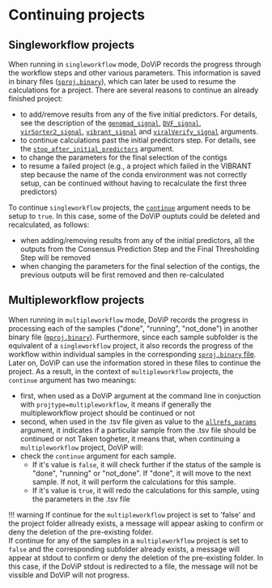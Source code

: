 # Continuing projects

## Singleworkflow projects
When running in `singleworkflow` mode, DoViP records the progress through the workflow steps and other various parameters. This information is saved in binary files ([`sproj.binary`](dovip_projects.md#singleworkflow-projects)), which can later be used to resume the calculations for a project. 
There are several reasons to continue an already finished project:
  * to add/remove results from any of the five initial predictors. For details, see the description of the [`genomad_signal`](Running_singleworkflow_params.md#genomad_signal), [`DVF_signal`](Running_singleworkflow_params.md#DVF_signal), [`virSorter2_signal`](Running_singleworkflow_params.md#virSorter2_signal), [`vibrant_signal`](Running_singleworkflow_params.md#vibrant_signal) and [`viralVerify_signal`](Running_singleworkflow_params.md#viralVerify_signal) arguments.
  * to continue calculations past the initial predictors step. For details, see the [`stop_after_initial_predictors`](Running_singleworkflow_params.md#stop_after_initial_predictors) argument.
  * to change the parameters for the final selection of the contigs
  * to resume a failed project (e.g., a project which failed in the VIBRANT step because the name of the conda environment was not correctly setup, can be continued without having to recalculate the first three predictors)

To continue `singleworkflow` projects, the [`continue`](Running_singleworkflow_params.md#continue) argument needs to be setup to `true`. In this case, some of the DoViP ouptuts could be deleted and recalculated, as follows:
  * when adding/removing results from any of the initial predictors, all the outputs from the Consensus Prediction Step and the Final Thresholding Step will be removed
  * when changing the parameters for the final selection of the contigs, the previous outputs will be first removed and then re-calculated

## Multipleworkflow projects
When running in `multipleworkflow` mode, DoViP records the progress in processing each of the samples ("done", "running", "not_done") in another binary file ([`mproj.binary`](dovip_projects.md#multipleworkflow-projects)). Furthermore, since each sample subfolder is the equivalent of a `singleworkflow` project, it also records the progress of the workflow within individual samples in the corresponding [`sproj.binary` file](dovip_projects.md#singleworkflow-projects). Later on, DoViP can use the information stored in these files to continue the project.
As a result, in the context of `multipleworkflow` projects, the `continue` argument has two meanings:
  * first, when used as a DoViP argument at the command line in conjuction with `projtype=multipleworkflow`, it means if generally the multipleworkflow project should be continued or not
  * second, when used in the .tsv file given as value to the [`allrefs_params`](Running_multipleworkflow_params.md#allrefs_params) argument, it indicates if a particular sample from the .tsv file should be continued or not
Taken togheter, it means that, when continuing a `multipleworkflow` project, DoViP will:
  * check the `continue` argument for each sample. 
    + If it's value is `false`, it will check further if the status of the sample is "done", "running" or "not_done". If "done", it will move to the next sample. If not, it will perform the calculations for this sample.
    + If it's value is `true`, it will redo the calculations for this sample, using the parameters in the .tsv file


!!! warning 
    If continue for the `multipleworkflow` project is set to 'false' and the project folder allready exists, a message will appear asking to confirm or deny the deletion of the pre-existing folder.  
    If continue for any of the samples in a `multipleworkflow` project is set to `false` and the corresponding subfolder already exists, a message will appear at stdout to confirm or deny the deletion of the pre-existing folder. In this case, if the DoViP stdout is redirected to a file, the message will not be vissible and DoViP will not progress. 